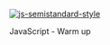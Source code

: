 [![js-semistandard-style](https://img.shields.io/badge/code%20style-semistandard-brightgreen.svg)](https://github.com/standard/semistandard)

JavaScript - Warm up
